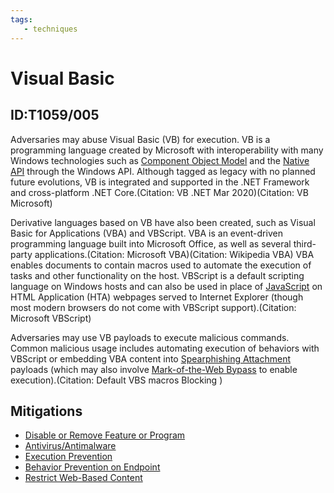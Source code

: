 ```yaml
---
tags:
   - techniques
---
```

# Visual Basic
## ID:T1059/005
Adversaries may abuse Visual Basic (VB) for execution. VB is a programming language created by Microsoft with interoperability with many Windows technologies such as [Component Object Model](techniques/T1559/001) and the [Native API](techniques/T1106) through the Windows API. Although tagged as legacy with no planned future evolutions, VB is integrated and supported in the .NET Framework and cross-platform .NET Core.(Citation: VB .NET Mar 2020)(Citation: VB Microsoft)

Derivative languages based on VB have also been created, such as Visual Basic for Applications (VBA) and VBScript. VBA is an event-driven programming language built into Microsoft Office, as well as several third-party applications.(Citation: Microsoft VBA)(Citation: Wikipedia VBA) VBA enables documents to contain macros used to automate the execution of tasks and other functionality on the host. VBScript is a default scripting language on Windows hosts and can also be used in place of [JavaScript](techniques/T1059/007) on HTML Application (HTA) webpages served to Internet Explorer (though most modern browsers do not come with VBScript support).(Citation: Microsoft VBScript)

Adversaries may use VB payloads to execute malicious commands. Common malicious usage includes automating execution of behaviors with VBScript or embedding VBA content into [Spearphishing Attachment](techniques/T1566/001) payloads (which may also involve [Mark-of-the-Web Bypass](techniques/T1553/005) to enable execution).(Citation: Default VBS macros Blocking )
## Mitigations
* [Disable or Remove Feature or Program](mitigations/M1042)
* [Antivirus/Antimalware](mitigations/M1049)
* [Execution Prevention](mitigations/M1038)
* [Behavior Prevention on Endpoint](mitigations/M1040)
* [Restrict Web-Based Content](mitigations/M1021)
